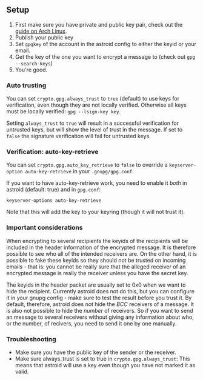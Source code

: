 ## Setup

1. First make sure you have private and public key pair, check out the [guide on Arch Linux](https://wiki.archlinux.org/index.php/GnuPG#Create_key_pair).
1. Publish your public key
1. Set `gpgkey` of the account in the astroid config to either the keyid or your email.
1. Get the key of the one you want to encrypt a message to (check out `gpg --search-keys`)
1. You're good.

### Auto trusting
You can set `crypto.gpg.always_trust` to `true` (default) to use keys for verification, even though they are not locally verified. Otherwise all keys must be locally verified: `gpg --lsign-key key`.

Setting `always_trust` to `true` will result in a successful verification for untrusted keys, but will show the level of trust in the message. If set to `false` the signature verification will fail for untrusted keys.

### Verification: auto-key-retrieve

You can set `crypto.gpg.auto_key_retrieve` to `false` to override a `keyserver-option auto-key-retrieve` in your `.gnupg/gpg.conf`. 

If you want to have auto-key-retrieve work, you need to enable it *both* in astroid (default: true) and in `gpg.conf`:
```
keyserver-options auto-key-retrieve
```

Note that this will add the key to your keyring (though it will not trust it).

### Important considerations
When encrypting to several recipients the keyids of the recipients will be included in the header information of the encrypted message. It is therefore possible to see who all of the intended receivers are. On the other hand, it is possible to fake these keyids so they should not be trusted on incoming emails - that is: you cannot be really sure that the alleged receiver of an encrypted message is really the receiver unless you have the secret key.

The keyids in the header packet are usually set to 0x0 when we want to hide the recipient. Currently astroid does not do this, but you can configure it in your gnupg config - make sure to test the result before you trust it. By default, therefore, astroid does not hide the _BCC_ receivers of a message. It is also not possible to hide the _number_ of receivers. So if you want to send an message to several receivers without giving any information about who, or the number, of recivers, you need to send it one by one manually.

### Troubleshooting
* Make sure you have the public key of the sender or the receiver.
* Make sure always_trust is set to true in `crypto.gpg.always_trust`: This means that astroid will use a key even though you have not marked it as valid.